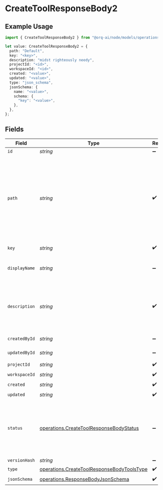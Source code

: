 # CreateToolResponseBody2

## Example Usage

```typescript
import { CreateToolResponseBody2 } from "@orq-ai/node/models/operations";

let value: CreateToolResponseBody2 = {
  path: "Default",
  key: "<key>",
  description: "midst righteously needy",
  projectId: "<id>",
  workspaceId: "<id>",
  created: "<value>",
  updated: "<value>",
  type: "json_schema",
  jsonSchema: {
    name: "<value>",
    schema: {
      "key": "<value>",
    },
  },
};
```

## Fields

| Field                                                                                                                                                                                                                                                                                          | Type                                                                                                                                                                                                                                                                                           | Required                                                                                                                                                                                                                                                                                       | Description                                                                                                                                                                                                                                                                                    | Example                                                                                                                                                                                                                                                                                        |
| ---------------------------------------------------------------------------------------------------------------------------------------------------------------------------------------------------------------------------------------------------------------------------------------------- | ---------------------------------------------------------------------------------------------------------------------------------------------------------------------------------------------------------------------------------------------------------------------------------------------- | ---------------------------------------------------------------------------------------------------------------------------------------------------------------------------------------------------------------------------------------------------------------------------------------------- | ---------------------------------------------------------------------------------------------------------------------------------------------------------------------------------------------------------------------------------------------------------------------------------------------- | ---------------------------------------------------------------------------------------------------------------------------------------------------------------------------------------------------------------------------------------------------------------------------------------------- |
| `id`                                                                                                                                                                                                                                                                                           | *string*                                                                                                                                                                                                                                                                                       | :heavy_minus_sign:                                                                                                                                                                                                                                                                             | N/A                                                                                                                                                                                                                                                                                            |                                                                                                                                                                                                                                                                                                |
| `path`                                                                                                                                                                                                                                                                                         | *string*                                                                                                                                                                                                                                                                                       | :heavy_check_mark:                                                                                                                                                                                                                                                                             | Entity storage path in the format: `project/folder/subfolder/...`<br/><br/>The first element identifies the project, followed by nested folders (auto-created as needed).<br/><br/>With project-based API keys, the first element is treated as a folder name, as the project is predetermined by the API key. | Default                                                                                                                                                                                                                                                                                        |
| `key`                                                                                                                                                                                                                                                                                          | *string*                                                                                                                                                                                                                                                                                       | :heavy_check_mark:                                                                                                                                                                                                                                                                             | Unique key of the tool as it will be displayed in the UI                                                                                                                                                                                                                                       |                                                                                                                                                                                                                                                                                                |
| `displayName`                                                                                                                                                                                                                                                                                  | *string*                                                                                                                                                                                                                                                                                       | :heavy_minus_sign:                                                                                                                                                                                                                                                                             | The name of the tool as it will be displayed in the UI. This is optional and if not provided, the `key` will be used.                                                                                                                                                                          |                                                                                                                                                                                                                                                                                                |
| `description`                                                                                                                                                                                                                                                                                  | *string*                                                                                                                                                                                                                                                                                       | :heavy_check_mark:                                                                                                                                                                                                                                                                             | A description of the tool, used by the model to choose when and how to call the tool. We do recommend using the `description` field as accurate as possible to give enough context to the model to make the right decision.                                                                    |                                                                                                                                                                                                                                                                                                |
| `createdById`                                                                                                                                                                                                                                                                                  | *string*                                                                                                                                                                                                                                                                                       | :heavy_minus_sign:                                                                                                                                                                                                                                                                             | The id of the user that created the tool                                                                                                                                                                                                                                                       |                                                                                                                                                                                                                                                                                                |
| `updatedById`                                                                                                                                                                                                                                                                                  | *string*                                                                                                                                                                                                                                                                                       | :heavy_minus_sign:                                                                                                                                                                                                                                                                             | The id of the user that last updated the tool                                                                                                                                                                                                                                                  |                                                                                                                                                                                                                                                                                                |
| `projectId`                                                                                                                                                                                                                                                                                    | *string*                                                                                                                                                                                                                                                                                       | :heavy_check_mark:                                                                                                                                                                                                                                                                             | N/A                                                                                                                                                                                                                                                                                            |                                                                                                                                                                                                                                                                                                |
| `workspaceId`                                                                                                                                                                                                                                                                                  | *string*                                                                                                                                                                                                                                                                                       | :heavy_check_mark:                                                                                                                                                                                                                                                                             | N/A                                                                                                                                                                                                                                                                                            |                                                                                                                                                                                                                                                                                                |
| `created`                                                                                                                                                                                                                                                                                      | *string*                                                                                                                                                                                                                                                                                       | :heavy_check_mark:                                                                                                                                                                                                                                                                             | N/A                                                                                                                                                                                                                                                                                            |                                                                                                                                                                                                                                                                                                |
| `updated`                                                                                                                                                                                                                                                                                      | *string*                                                                                                                                                                                                                                                                                       | :heavy_check_mark:                                                                                                                                                                                                                                                                             | N/A                                                                                                                                                                                                                                                                                            |                                                                                                                                                                                                                                                                                                |
| `status`                                                                                                                                                                                                                                                                                       | [operations.CreateToolResponseBodyStatus](../../models/operations/createtoolresponsebodystatus.md)                                                                                                                                                                                             | :heavy_minus_sign:                                                                                                                                                                                                                                                                             | The status of the tool. `Live` is the latest version of the tool. `Draft` is a version that is not yet published. `Pending` is a version that is pending approval. `Published` is a version that was live and has been replaced by a new version.                                              |                                                                                                                                                                                                                                                                                                |
| `versionHash`                                                                                                                                                                                                                                                                                  | *string*                                                                                                                                                                                                                                                                                       | :heavy_minus_sign:                                                                                                                                                                                                                                                                             | N/A                                                                                                                                                                                                                                                                                            |                                                                                                                                                                                                                                                                                                |
| `type`                                                                                                                                                                                                                                                                                         | [operations.CreateToolResponseBodyToolsType](../../models/operations/createtoolresponsebodytoolstype.md)                                                                                                                                                                                       | :heavy_check_mark:                                                                                                                                                                                                                                                                             | N/A                                                                                                                                                                                                                                                                                            |                                                                                                                                                                                                                                                                                                |
| `jsonSchema`                                                                                                                                                                                                                                                                                   | [operations.ResponseBodyJsonSchema](../../models/operations/responsebodyjsonschema.md)                                                                                                                                                                                                         | :heavy_check_mark:                                                                                                                                                                                                                                                                             | N/A                                                                                                                                                                                                                                                                                            |                                                                                                                                                                                                                                                                                                |